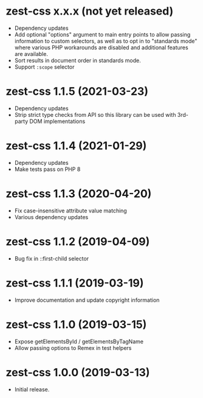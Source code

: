 # zest-css x.x.x (not yet released)
* Dependency updates
* Add optional "options" argument to main entry points to allow passing
  information to custom selectors, as well as to opt in to "standards
  mode" where various PHP workarounds are disabled and additional features
  are available.
* Sort results in document order in standards mode.
* Support `:scope` selector

# zest-css 1.1.5 (2021-03-23)
* Dependency updates
* Strip strict type checks from API so this library can be used with
  3rd-party DOM implementations

# zest-css 1.1.4 (2021-01-29)
* Dependency updates
* Make tests pass on PHP 8

# zest-css 1.1.3 (2020-04-20)
* Fix case-insensitive attribute value matching
* Various dependency updates

# zest-css 1.1.2 (2019-04-09)
* Bug fix in ::first-child selector

# zest-css 1.1.1 (2019-03-19)
* Improve documentation and update copyright information

# zest-css 1.1.0 (2019-03-15)
* Expose getElementsById / getElementsByTagName
* Allow passing options to Remex in test helpers

# zest-css 1.0.0 (2019-03-13)
* Initial release.
